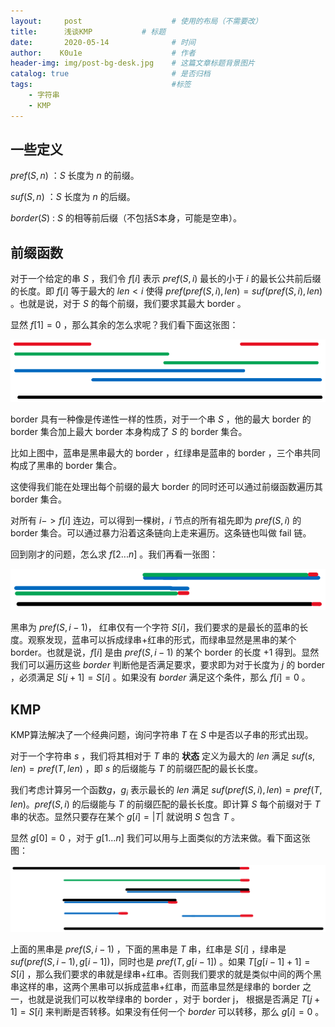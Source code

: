 ```yaml
---
layout:     post   				    # 使用的布局（不需要改）
title:      浅谈KMP			# 标题
date:       2020-05-14 				# 时间
author:    K0u1e					# 作者
header-img: img/post-bg-desk.jpg 	# 这篇文章标题背景图片
catalog: true 						# 是否归档
tags:								#标签
    - 字符串
    - KMP
---
```


## 一些定义

$pref(S,n)$ ：$S$ 长度为 $n$ 的前缀。

$suf(S,n)$ ：$S$ 长度为 $n$ 的后缀。

$border(S)$ : $S$ 的相等前后缀（不包括S本身，可能是空串）。

## 前缀函数

对于一个给定的串 $S$ ，我们令 $f[i]$ 表示 $pref(S,i)$ 最长的小于 $i$ 的最长公共前后缀的长度。即 $f[i]$ 等于最大的 $len<i$ 使得 $pref(pref(S,i),len)=suf(pref(S,i),len)$ 。也就是说，对于 $S$ 的每个前缀，我们要求其最大 border 。

显然 $f[1]=0$ ，那么其余的怎么求呢？我们看下面这张图：

![](img/f[i].png)

border 具有一种像是传递性一样的性质，对于一个串 $S$ ，他的最大 border 的 border 集合加上最大 border 本身构成了 $S$ 的 border 集合。

比如上图中，蓝串是黑串最大的 border ，红绿串是蓝串的 border ，三个串共同构成了黑串的 border 集合。

这使得我们能在处理出每个前缀的最大 border 的同时还可以通过前缀函数遍历其 border 集合。

对所有 $i->f[i]$ 连边，可以得到一棵树，$i$ 节点的所有祖先即为 $pref(S,i)$ 的 border 集合。可以通过暴力沿着这条链向上走来遍历。这条链也叫做 fail 链。

回到刚才的问题，怎么求 $f[2...n]$ 。我们再看一张图：

![](img/f[n].png)

黑串为 $pref(S,i-1)$， 红串仅有一个字符 $S[i]$，我们要求的是最长的蓝串的长度。观察发现，蓝串可以拆成绿串+红串的形式，而绿串显然是黑串的某个 border。也就是说，$f[i]$ 是由 $pref(S,i-1)$ 的某个 border 的长度 $+1$ 得到。显然我们可以遍历这些 $border$ 判断他是否满足要求，要求即为对于长度为 $j$ 的 border ，必须满足 $S[j+1]=S[i]$ 。如果没有 $border$ 满足这个条件，那么 $f[i]=0$ 。

## KMP

KMP算法解决了一个经典问题，询问字符串 $T$ 在 $S$ 中是否以子串的形式出现。

对于一个字符串 $s$ ，我们将其相对于 $T$ 串的 **状态** 定义为最大的 $len$ 满足 $suf(s,len)=pref(T,len)$ ，即 $s$ 的后缀能与 $T$  的前缀匹配的最长长度。

我们考虑计算另一个函数$g$，$g_i$ 表示最长的 $len$ 满足 $suf(pref(S,i),len)=pref(T,len)$。$pref(S,i)$ 的后缀能与 $T$ 的前缀匹配的最长长度。即计算 $S$ 每个前缀对于 $T$ 串的状态。显然只要存在某个 $g[i]=\vert T \vert$ 就说明 $S$ 包含 $T$ 。

显然 $g[0]=0$ ，对于 $g[1...n]$ 我们可以用与上面类似的方法来做。看下面这张图：

![](img/gn.png)

上面的黑串是 $pref(S,i-1)$ ，下面的黑串是 $T$ 串，红串是 $S[i]$ ，绿串是 $suf(pref(S,i-1),g[i-1])$，同时也是 $pref(T,g[i-1])$ 。如果 $T[g[i-1]+1]=S[i]$ ，那么我们要求的串就是绿串+红串。否则我们要求的就是类似中间的两个黑串这样的串，这两个黑串可以拆成蓝串+红串，而蓝串显然是绿串的 border 之一，也就是说我们可以枚举绿串的 border ，对于 border j， 根据是否满足 $T[j+1]=S[i]$ 来判断是否转移。如果没有任何一个 $border$ 可以转移，那么 $g[i]=0$ 。

